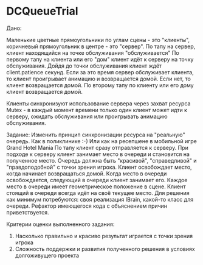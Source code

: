 # DCQueueTrial
 Дано:
 
Маленькие цветные прямоугольники по углам сцены - это "клиенты", коричневый прямоугольник в центре - это "сервер".
По тапу на сервер, клиент находящийся на точке обслуживания "обслуживается"
По первому тапу на клиента или его "дом" клиент идёт к серверу на точку обслуживания. Дойдя до точки обслуживания клиент ждёт client.patience секунд.
Если за это время сервер обслуживает клиента, то клиент проигрывает анимацию и возвращается домой. Если нет, то клиент возвращается домой.
По второму тапу по клиенту или его дому клиент возвращается домой.

Клиенты синхронизуют использование сервера через захват ресурса Mutex - в каждый момент времени только один клиент может идти к серверу, ожидать обслуживания или проигрывать анимацию обслуживания.

Задание:
Изменить принцип синхронизации ресурса на "реальную" очередь. Как в поликлинике :-) Или как на ресепшене в мобильной игре Grand Hotel Mania
По тапу клиент сразу отправляется к серверу. При подходе к серверу клиент занимает место в очереди и становится на полученное место. Очередь должна быть "красивой", "справедливой" и "правдоподобной" с точки зрения игрока.
Клиент освобождает место, когда начинает возвращаться домой. Когда место в очереди освобождается, следующий в очереди клиент занимает его.
Каждое место в очереди имеет геометрическое положение в сцене. Клиент стоящий в очереди всегда идёт на своё текущее место.
Для решения как минимум потребуются: своя реализация IBrain, какой-то класс для очереди. Рефактор имеющегося кода с объяснением причин приветствуется.

Критерии оценки выполненного задания:
1. Насколько правильно и красиво результат играется с точки зрения игрока
2. Сложность поддержки и развития полученного решения в условиях долгоживущего проекта
